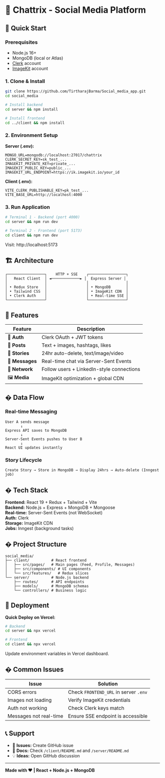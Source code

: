 # 🌟 Chattrix - Social Media Platform

## 🚀 Quick Start

### Prerequisites
- Node.js 16+
- MongoDB (local or Atlas)
- [Clerk](https://clerk.com) account
- [ImageKit](https://imagekit.io) account

### 1. Clone & Install
```bash
git clone https://github.com/TirtharajBarma/Social_media_app.git
cd social_media

# Install backend
cd server && npm install

# Install frontend
cd ../client && npm install
```

### 2. Environment Setup

**Server (.env):**
```env
MONGO_URL=mongodb://localhost:27017/chattrix
CLERK_SECRET_KEY=sk_test_...
IMAGEKIT_PRIVATE_KEY=private_...
IMAGEKIT_PUBLIC_KEY=public_...
IMAGEKIT_URL_ENDPOINT=https://ik.imagekit.io/your_id
```

**Client (.env):**
```env
VITE_CLERK_PUBLISHABLE_KEY=pk_test_...
VITE_BASE_URL=http://localhost:4000
```

### 3. Run Application
```bash
# Terminal 1 - Backend (port 4000)
cd server && npm run dev

# Terminal 2 - Frontend (port 5173)
cd client && npm run dev
```

Visit: http://localhost:5173

## 🏗️ Architecture

```
┌─────────────────┐    HTTP + SSE    ┌─────────────────┐
│   React Client  │ ◄─────────────► │  Express Server │
│                 │                  │                 │
│ • Redux Store   │                  │ • MongoDB       │
│ • Tailwind CSS  │                  │ • ImageKit CDN  │
│ • Clerk Auth    │                  │ • Real-time SSE │
└─────────────────┘                  └─────────────────┘
```

## 📱 Features

| Feature | Description |
|---------|-------------|
| 🔐 **Auth** | Clerk OAuth + JWT tokens |
| 📝 **Posts** | Text + images, hashtags, likes |
| 📱 **Stories** | 24hr auto-delete, text/image/video |
| 💬 **Messages** | Real-time chat via Server-Sent Events |
| 🤝 **Network** | Follow users + LinkedIn-style connections |
| 🖼️ **Media** | ImageKit optimization + global CDN |

## � Data Flow

### Real-time Messaging
```
User A sends message
       ↓
Express API saves to MongoDB
       ↓
Server-Sent Events pushes to User B
       ↓
React UI updates instantly
```

### Story Lifecycle
```
Create Story → Store in MongoDB → Display 24hrs → Auto-delete (Inngest job)
```

## �️ Tech Stack

**Frontend:** React 19 + Redux + Tailwind + Vite  
**Backend:** Node.js + Express + MongoDB + Mongoose  
**Real-time:** Server-Sent Events (not WebSocket)  
**Auth:** Clerk  
**Storage:** ImageKit CDN  
**Jobs:** Inngest (background tasks)

## � Project Structure

```
social_media/
├── client/          # React frontend
│   ├── src/pages/   # Main pages (Feed, Profile, Messages)
│   ├── src/components/ # UI components
│   └── src/features/   # Redux slices
└── server/          # Node.js backend
    ├── routes/      # API endpoints
    ├── models/      # MongoDB schemas
    └── controllers/ # Business logic
```

## 🚀 Deployment

**Quick Deploy on Vercel:**
```bash
# Backend
cd server && npx vercel

# Frontend  
cd client && npx vercel
```

Update environment variables in Vercel dashboard.

## � Common Issues

| Issue | Solution |
|-------|----------|
| CORS errors | Check `FRONTEND_URL` in server `.env` |
| Images not loading | Verify ImageKit credentials |
| Auth not working | Check Clerk keys match |
| Messages not real-time | Ensure SSE endpoint is accessible |

## 📞 Support

- 🐛 **Issues:** Create GitHub issue
- 📖 **Docs:** Check `/client/README.md` and `/server/README.md`
- 💡 **Ideas:** Open GitHub discussion

---

**Made with ❤️ | React + Node.js + MongoDB**
